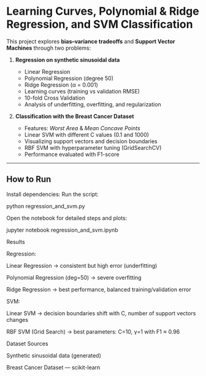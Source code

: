 # Learning Curves, Polynomial & Ridge Regression, and SVM Classification

This project explores **bias–variance tradeoffs** and **Support Vector Machines** through two problems:

1. **Regression on synthetic sinusoidal data**  
   - Linear Regression  
   - Polynomial Regression (degree 50)  
   - Ridge Regression (α = 0.001)  
   - Learning curves (training vs validation RMSE)  
   - 10-fold Cross Validation  
   - Analysis of underfitting, overfitting, and regularization  

2. **Classification with the Breast Cancer Dataset**  
   - Features: *Worst Area* & *Mean Concave Points*  
   - Linear SVM with different C values (0.1 and 1000)  
   - Visualizing support vectors and decision boundaries  
   - RBF SVM with hyperparameter tuning (GridSearchCV)  
   - Performance evaluated with F1-score  

---

## How to Run
Install dependencies:
Run the script:

python regression_and_svm.py


Open the notebook for detailed steps and plots:

jupyter notebook regression_and_svm.ipynb

Results

Regression:

Linear Regression → consistent but high error (underfitting)

Polynomial Regression (deg=50) → severe overfitting

Ridge Regression → best performance, balanced training/validation error

SVM:

Linear SVM → decision boundaries shift with C, number of support vectors changes

RBF SVM (Grid Search) → best parameters: C=10, γ=1 with F1 ≈ 0.96

Dataset Sources

Synthetic sinusoidal data (generated)

Breast Cancer Dataset — scikit-learn
